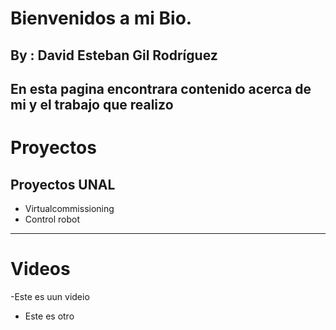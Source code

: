 
# Bienvenidos a mi Bio.

    
## By : David Esteban Gil Rodríguez
En esta pagina encontrara contenido acerca de mi y el trabajo que realizo
----
# Proyectos
## Proyectos UNAL
- Virtualcommissioning
- Control robot

----
# Videos
-Este es uun videio
- Este es otro
